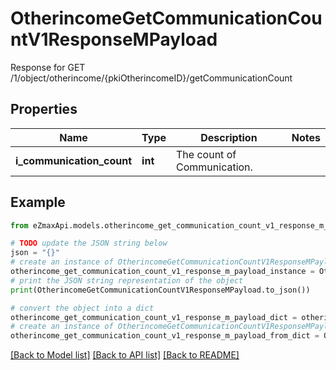 # OtherincomeGetCommunicationCountV1ResponseMPayload

Response for GET /1/object/otherincome/{pkiOtherincomeID}/getCommunicationCount

## Properties

Name | Type | Description | Notes
------------ | ------------- | ------------- | -------------
**i_communication_count** | **int** | The count of Communication. | 

## Example

```python
from eZmaxApi.models.otherincome_get_communication_count_v1_response_m_payload import OtherincomeGetCommunicationCountV1ResponseMPayload

# TODO update the JSON string below
json = "{}"
# create an instance of OtherincomeGetCommunicationCountV1ResponseMPayload from a JSON string
otherincome_get_communication_count_v1_response_m_payload_instance = OtherincomeGetCommunicationCountV1ResponseMPayload.from_json(json)
# print the JSON string representation of the object
print(OtherincomeGetCommunicationCountV1ResponseMPayload.to_json())

# convert the object into a dict
otherincome_get_communication_count_v1_response_m_payload_dict = otherincome_get_communication_count_v1_response_m_payload_instance.to_dict()
# create an instance of OtherincomeGetCommunicationCountV1ResponseMPayload from a dict
otherincome_get_communication_count_v1_response_m_payload_from_dict = OtherincomeGetCommunicationCountV1ResponseMPayload.from_dict(otherincome_get_communication_count_v1_response_m_payload_dict)
```
[[Back to Model list]](../README.md#documentation-for-models) [[Back to API list]](../README.md#documentation-for-api-endpoints) [[Back to README]](../README.md)


